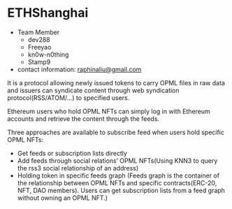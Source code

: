 # ETHShanghai


- Team Member
    - dev288
    - Freeyao
    - kn0w-n0thing
    - Stamp9
- contact information: raphinaliu@gmail.com

It is a protocol allowing newly issued tokens to carry OPML files in raw data and issuers can syndicate content through web syndication protocol(RSS/ATOM/…) to specified users.

Ethereum users who hold OPML NFTs can simply log in with Ethereum accounts and retrieve the content through the feeds.

Three approaches are available to subscribe feed when users hold specific OPML NFTs:

- Get feeds or subscription lists directly
- Add feeds through social relations’ OPML NFTs(Using KNN3 to query the rss3 social relationship of an address)
- Holding token in specific feeds graph (Feeds graph is the container of the relationship between OPML NFTs and specific contracts(ERC-20, NFT, DAO members). Users can get subscription lists from a feed graph without owning an OPML NFT.)
